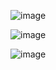 ![image](https://github.com/mandacosta/lista-participantes/assets/106614499/f62678c4-a4bb-4525-8f83-e93a4cc0a15f)

![image](https://github.com/mandacosta/lista-participantes/assets/106614499/28d15779-56bc-4996-97a8-490a22edd36f)

![image](https://github.com/mandacosta/lista-participantes/assets/106614499/46ed1b45-f109-4e20-a70a-283648c0f5b7)


